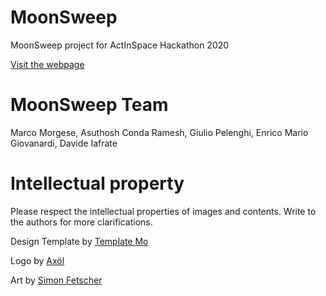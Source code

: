 # MoonSweep
MoonSweep project for ActInSpace Hackathon 2020

[Visit the webpage](https://mmorgese.github.io/MoonSweep/) 

# MoonSweep Team
Marco Morgese, Asuthosh Conda Ramesh, Giulio Pelenghi, Enrico Mario Giovanardi, Davide Iafrate

# Intellectual property
Please respect the intellectual properties of images and contents. Write to the authors for more clarifications.

Design Template by [Template Mo](https://templatemo.com)

Logo by [Axöl](https://www.instagram.com/bites.of.axol)

Art by [Simon Fetscher](https://simonfetscher.tumblr.com)


